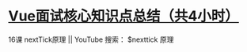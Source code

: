 # [Vue面试核心知识点总结（共4小时）](https://www.youtube.com/playlist?list=PLkNxDxyJqb-wlEi-ON06nxfFMkWJl_Jtd)

16课 nextTick原理 || YouTube 搜索： $nexttick 原理